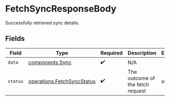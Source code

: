 # FetchSyncResponseBody

Successfully retrieved sync details.


## Fields

| Field                                                                    | Type                                                                     | Required                                                                 | Description                                                              | Example                                                                  |
| ------------------------------------------------------------------------ | ------------------------------------------------------------------------ | ------------------------------------------------------------------------ | ------------------------------------------------------------------------ | ------------------------------------------------------------------------ |
| `data`                                                                   | [components.Sync](../../models/shared/sync.md)                           | :heavy_check_mark:                                                       | N/A                                                                      |                                                                          |
| `status`                                                                 | [operations.FetchSyncStatus](../../models/operations/fetchsyncstatus.md) | :heavy_check_mark:                                                       | The outcome of the fetch request                                         | success                                                                  |